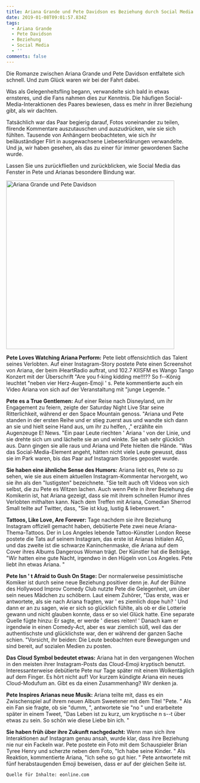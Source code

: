 ```yaml
---
title: Ariana Grande und Pete Davidson es Beziehung durch Social Media
date: 2019-01-08T09:01:57.834Z
tags:
  - Ariana Grande
  - Pete Davidson
  - Beziehung
  - Social Media
  - ''
comments: false
---
```

Die Romanze zwischen Ariana Grande und Pete Davidson entfaltete sich schnell. Und zum Glück waren wir bei der Fahrt dabei.

Was als Gelegenheitsfling begann, verwandelte sich bald in etwas ernsteres, und die Fans nahmen dies zur Kenntnis. Die häufigen Social-Media-Interaktionen des Paares bewiesen, dass es mehr in ihrer Beziehung gibt, als wir dachten.

Tatsächlich war das Paar begierig darauf, Fotos voneinander zu teilen, flirende Kommentare auszutauschen und auszudrücken, wie sie sich fühlten. Tausende von Anhängern beobachteten, wie sich ihr beiläuständiger Flirt in ausgewachsene Liebeserklärungen verwandelte. Und ja, wir haben gesehen, als das zu einer für immer gewordenen Sache wurde.

Lassen Sie uns zurückfließen und zurückblicken, wie Social Media das Fenster in Pete und Arianas besondere Bindung war.

<img src="
https://cdn.newsapi.com.au/image/v1/2fe70646ff1ba2abed67b324de95af6c" alt="Ariana Grande und Pete Davidson " height="450" width="">

**Pete Loves Watching Ariana Perform:** Pete liebt offensichtlich das Talent seines Verlobten. Auf einer Instagram-Story postete Pete einen Screenshot von Ariana, der beim iHeartRadio auftrat, und 102.7 KIISFM es Wango Tango Konzert mit der Überschrift "Are you f-king kidding me!!!?? So f--König leuchtet  "neben vier Herz-Augen-Emoji ' s. Pete kommentierte auch ein Video Ariana von sich auf der Veranstaltung mit "junge Legende. "

**Pete es a True Gentlemen:** Auf einer Reise nach Disneyland, um ihr Engagement zu feiern, zeigte der Saturday Night Live Star seine Ritterlichkeit, während er den Space Mountain genoss. "Ariana und Pete standen in der ersten Reihe und er stieg zuerst aus und wandte sich dann an sie und hielt seine Hand aus, um ihr zu helfen, ," erzählte ein Augenzeuge E! News.  "Ein paar Leute riechten ' Ariana ' von der Linie, und sie drehte sich um und lächelte sie an und winkte. Sie sah sehr glücklich aus. Dann gingen sie alle raus und Ariana und Pete hielten die Hände.  "Was das Social-Media-Element angeht, hätten nicht viele Leute gewusst, dass sie im Park waren, bis das Paar auf Instagram Stories gepostet wurde. 

**Sie haben eine ähnliche Sense des Humors:** Ariana liebt es, Pete so zu sehen, wie sie aus einem aktuellen Instagram-Kommentar hervorgeht, wo sie ihn als den "lustigsten" bezeichnete.  "Sie teilt auch oft Videos von sich selbst, die zu Pete es Witzen lachen. Auch wenn Pete in ihrer Beziehung die Komikerin ist, hat Ariana gezeigt, dass sie mit ihrem schnellen Humor ihres Verlobten mithalten kann. Nach dem Treffen mit Ariana, Comedian Sherrod Small teilte auf Twitter, dass,  "Sie ist klug, lustig & liebenswert. "

**Tattoos, Like Love, Are Forever:** Tage nachdem sie ihre Beziehung Instagram offiziell gemacht haben, debütierte Pete zwei neue Ariana-Thema-Tattoos. Der in Los Angeles lebende Tattoo-Künstler London Reese postete die Tats auf seinem Instagram, das erste ist Arianas Initialen AG, und das zweite ist die schwarze Kaninchenmaske, die Ariana auf dem Cover ihres Albums Dangerous Woman trägt. Der Künstler hat die Beiträge,  "Wir hatten eine gute Nacht, irgendwo in den Hügeln von Los Angeles. Pete liebt ihn etwas Ariana.  "

**Pete Isn ' t Afraid to Gush On Stage:** Der normalerweise pessimistische Komiker ist durch seine neue Beziehung positiver denn je. Auf der Bühne des Hollywood Improv Comedy Club nutzte Pete die Gelegenheit, um über sein neues Mädchen zu schöbern. Laut einem Zuhörer,  "Das erste, was er antwortete, als sie nach Ariana fragten, war ' es ziemlich dope huh? ' Und dann er an zu sagen, wie er sich so glücklich fühlte, als ob er die Lotterie gewann und nicht glauben konnte, dass er so viel Glück hatte.  Eine separate Quelle fügte hinzu:  Er sagte, er werde ' dieses reiten! ' Danach kam er irgendwie in einen Comedy-Act, aber es war ziemlich süß, weil das der authentischste und glücklichste war, den er während der ganzen Sache schien.  "Vorsicht, ihr beiden: Die Leute beobachten eure Bewegungen und sind bereit, auf sozialen Medien zu posten. 

**Das Cloud Symbol bedeutet etwas:** Ariana hat in den vergangenen Wochen in den meisten ihrer Instagram-Posts das Cloud-Emoji kryptisch benutzt. Interessanterweise debütierte Pete nur Tage später mit einem Wolkentäglich auf dem Finger. Es hört nicht auf! Vor kurzem kündigte Ariana ein neues Cloud-Modufum an. Gibt es da einen Zusammenhang? Wir denken ja.

**Pete Inspires Arianas neue Musik:** Ariana teilte mit, dass es ein Zwischenspiel auf ihrem neuen Album Sweetener mit dem Titel  "Pete. " Als ein Fan sie fragte, ob sie  "dumm, ", antwortete sie  "no " und erarbeitete später in einem Tweet,  "Das Leben ist zu kurz, um kryptische n s--t über etwas zu sein. So schön wie diese Liebe bin ich.  "

**Sie haben früh über ihre Zukunft nachgedacht:** Wenn man sich ihre Interaktionen auf Instagram genau ansah, wurde klar, dass ihre Beziehung nie nur ein Fackeln war. Pete postete ein Foto mit dem Schauspieler Brian Tyree Henry und scherzte neben dem Foto,  "Ich habe seine Kinder. " Als Reaktion, kommentierte Ariana,  "Ich sehe so gut hier. " Pete antwortete mit fünf herabstaugenden Emoji beweisen, dass er auf der gleichen Seite ist.

```
Quelle für Inhalte: eonline.com
```
